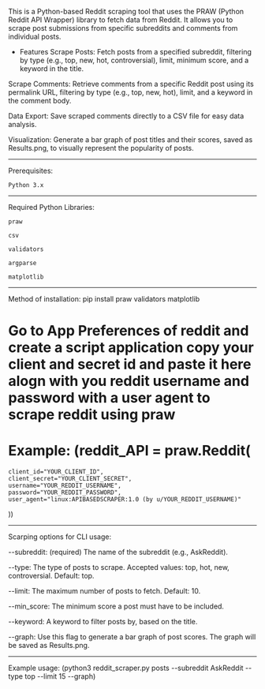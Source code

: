 This is a Python-based Reddit 
scraping tool that uses the PRAW (Python Reddit API Wrapper) library to fetch data from Reddit. It allows you to scrape post submissions from specific subreddits and comments from individual posts.  


- Features
Scrape Posts: Fetch posts from a specified subreddit, filtering by type (e.g., top, new, hot, controversial), limit, minimum score, and a keyword in the title.

Scrape Comments: Retrieve comments from a specific Reddit post using its permalink URL, filtering by type (e.g., top, new, hot), limit, and a keyword in the comment body.

Data Export: Save scraped comments directly to a CSV file for easy data analysis.

Visualization: Generate a bar graph of post titles and their scores, saved as Results.png, to visually represent the popularity of posts.

_____________________________________________________________

Prerequisites:

    Python 3.x

______________________________________________________________

Required Python Libraries:

    praw

    csv

    validators

    argparse

    matplotlib

_________________________________________________________________

Method of installation: pip install praw validators matplotlib 

# Go to App Preferences of reddit and create a script application copy your client and secret id and paste it here alogn with you reddit username and password with a user agent to scrape reddit using praw 

# Example: (reddit_API = praw.Reddit(
    client_id="YOUR_CLIENT_ID",
    client_secret="YOUR_CLIENT_SECRET",
    username="YOUR_REDDIT_USERNAME",
    password="YOUR_REDDIT_PASSWORD",
    user_agent="linux:APIBASEDSCRAPER:1.0 (by u/YOUR_REDDIT_USERNAME)"
)) 

_________________________________________________________________

Scarping options for CLI usage: 

--subreddit: (required) The name of the subreddit (e.g., AskReddit).

--type: The type of posts to scrape. Accepted values: top, hot, new, controversial. Default: top.

--limit: The maximum number of posts to fetch. Default: 10.

--min_score: The minimum score a post must have to be included.

--keyword: A keyword to filter posts by, based on the title.

--graph: Use this flag to generate a bar graph of post scores. The graph will be saved as Results.png.

______________________________________________________________________

Example usage:
 (python3 reddit_scraper.py posts --subreddit AskReddit --type top --limit 15 --graph)



